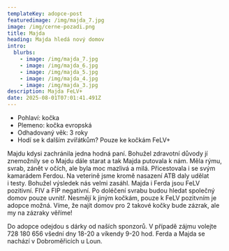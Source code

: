 ```yaml
---
templateKey: adopce-post
featuredimage: /img/majda_7.jpg
image: /img/cerne-pozadi.png
title: Majda
heading: Majda hledá nový domov
intro:
  blurbs:
    - image: /img/majda_7.jpg
    - image: /img/majda_6.jpg
    - image: /img/majda_5.jpg
    - image: /img/majda_4.jpg
    - image: /img/majda_3.jpg
description: Majda FeLV+
date: 2025-08-01T07:01:41.491Z
---
```

* P﻿ohlaví: kočka
* P﻿lemeno: kočka evropská
* O﻿dhadovaný věk: 3 roky
* H﻿odí se k dalším zvířátkům? Pouze ke kočkám FeLV+

Majdu kdysi zachránila jedna hodná paní. Bohužel zdravotní důvody jí znemožnily se o Majdu dále starat a tak Majda putovala k nám. Měla rýmu, svrab, zánět v očích, ale byla moc mazlivá a milá. Přicestovala i se svým kamarádem Ferdou. Na veterině jsme kromě nasazení ATB daly udělat i testy. Bohužel výsledek nás velmi zasáhl. Majda i Ferda jsou FeLV pozitivní. FIV a FIP negativní. Po doléčení svrabu budou hledat společný domov pouze uvnitř. Nesmějí k jiným kočkám, pouze k FeLV pozitvním je adopce možná. Víme, že najít domov pro 2 takové kočky bude zázrak, ale my na zázraky věříme!

Do adopce odejdou s dárky od naších sponzorů. V případě zájmu volejte 728 180 656 všední dny 18-20 a víkendy 9-20 hod. Ferda a Majda se nachází v Dobroměřicích u Loun.